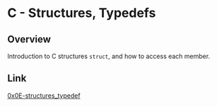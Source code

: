 # C - Structures, Typedefs

## Overview
Introduction to C structures `struct`, and how to access each member.

## Link
[0x0E-structures_typedef](https://intranet.alxswe.com/projects/225)
